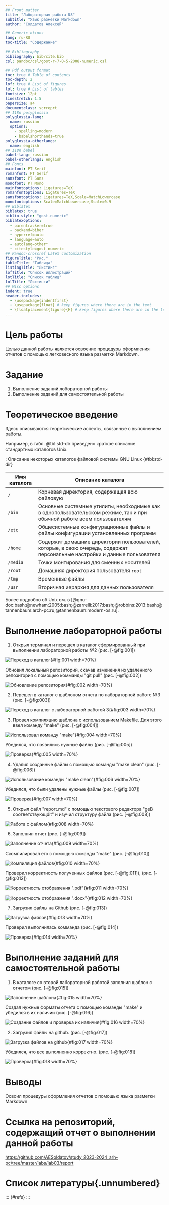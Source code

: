 ```yaml
---
## Front matter
title: "Лабораторная работа №3"
subtitle: "Язык разметки Markdown"
author: "Солдатов Алексей"

## Generic otions
lang: ru-RU
toc-title: "Содержание"

## Bibliography
bibliography: bib/cite.bib
csl: pandoc/csl/gost-r-7-0-5-2008-numeric.csl

## Pdf output format
toc: true # Table of contents
toc-depth: 2
lof: true # List of figures
lot: true # List of tables
fontsize: 12pt
linestretch: 1.5
papersize: a4
documentclass: scrreprt
## I18n polyglossia
polyglossia-lang:
  name: russian
  options:
	- spelling=modern
	- babelshorthands=true
polyglossia-otherlangs:
  name: english
## I18n babel
babel-lang: russian
babel-otherlangs: english
## Fonts
mainfont: PT Serif
romanfont: PT Serif
sansfont: PT Sans
monofont: PT Mono
mainfontoptions: Ligatures=TeX
romanfontoptions: Ligatures=TeX
sansfontoptions: Ligatures=TeX,Scale=MatchLowercase
monofontoptions: Scale=MatchLowercase,Scale=0.9
## Biblatex
biblatex: true
biblio-style: "gost-numeric"
biblatexoptions:
  - parentracker=true
  - backend=biber
  - hyperref=auto
  - language=auto
  - autolang=other*
  - citestyle=gost-numeric
## Pandoc-crossref LaTeX customization
figureTitle: "Рис."
tableTitle: "Таблица"
listingTitle: "Листинг"
lofTitle: "Список иллюстраций"
lotTitle: "Список таблиц"
lolTitle: "Листинги"
## Misc options
indent: true
header-includes:
  - \usepackage{indentfirst}
  - \usepackage{float} # keep figures where there are in the text
  - \floatplacement{figure}{H} # keep figures where there are in the text
---
```


# Цель работы

Целью данной работы является освоение процедуры оформления отчетов с помощью легковесного
языка разметки Markdown.

# Задание

1. Выполнение заданий лобораторной работы
2. Выполнение заданий для самостоятельной работы

# Теоретическое введение

Здесь описываются теоретические аспекты, связанные с выполнением работы.

Например, в табл. @tbl:std-dir приведено краткое описание стандартных каталогов Unix.

: Описание некоторых каталогов файловой системы GNU Linux {#tbl:std-dir}

| Имя каталога | Описание каталога                                                                                                          |
|--------------|----------------------------------------------------------------------------------------------------------------------------|
| `/`          | Корневая директория, содержащая всю файловую                                                                               |
| `/bin `      | Основные системные утилиты, необходимые как в однопользовательском режиме, так и при обычной работе всем пользователям     |
| `/etc`       | Общесистемные конфигурационные файлы и файлы конфигурации установленных программ                                           |
| `/home`      | Содержит домашние директории пользователей, которые, в свою очередь, содержат персональные настройки и данные пользователя |
| `/media`     | Точки монтирования для сменных носителей                                                                                   |
| `/root`      | Домашняя директория пользователя  `root`                                                                                   |
| `/tmp`       | Временные файлы                                                                                                            |
| `/usr`       | Вторичная иерархия для данных пользователя                                                                                 |

Более подробно об Unix см. в [@gnu-doc:bash;@newham:2005:bash;@zarrelli:2017:bash;@robbins:2013:bash;@tannenbaum:arch-pc:ru;@tannenbaum:modern-os:ru].

# Выполнение лабораторной работы

1. Открыл терминал и перешел в каталог сформированный при выполнении лабораторной работы №2 (рис. [-@fig:001])

![Переход в каталог](image/1.png){#fig:001 width=70%}

Обновил локальный репозиторий, скачав изменения из удаленного репозитория с помощью комманды "git pull" (рис. [-@fig:002])

![Обновление репозитория](image/2.png){#fig:002 width=70%}

2. Перешел в каталог с шаблоном отчета по лабораторной работе №3 (рис. [-@fig:003])

![Переход в каталог с лабораторной работой 3](image/3.png){#fig:003 width=70%}

3. Провел компиляцию шаблона с использованием Makefile. Для этого ввел команду "make" (рис. [-@fig:004])

![Использовал команду "make"](image/4.png){#fig:004 width=70%}

Убедился, что появились нужные файлы (рис. [-@fig:005])

![Проверка](image/5.png){#fig:005 width=70%}

4. Удалил созданные файлы с помощью команды "make clean" (рис. [-@fig:006])

![Использование команды "make clean"](image/6.png){#fig:006 width=70%}

Убедился, что были удалены нужные файлы (рис. [-@fig:007])

![Проверка](image/7.png){#fig:007 width=70%}

5. Открыл файл "report.md" с помощью текстового редактора "geВ соответствующdit" и изучил структуру файла (рис. [-@fig:008])

![Работа с файлом](image/8.png){#fig:008 width=70%}

6. Заполнил отчет (рис. [-@fig:009])

![Заполнение отчета](image/9.png){#fig:009 width=70%}

Скомпилировал его с помощью команды "make" (рис. [-@fig:010])

![Компиляция файлов](image/10.png){#fig:010 width=70%}

Проверил корректность полученных файлов (рис. [-@fig:011]), (рис. [-@fig:012])

![Корректность отображения ".pdf"](image/11.png){#fig:011 width=70%}

![Корректность отображения ".docx"](image/12.png){#fig:012 width=70%}

7. Загрузил файлы на Github (рис. [-@fig:013])

![Загрузка файлов ](image/13.png){#fig:013 width=70%}

Проверил выполнилась комманда (рис. [-@fig:014])

![Проверка](image/14.png){#fig:014 width=70%}

# Выполнение заданий для самостоятельной работы

1. В каталоге со второй лабораторной работой заполнил шаблон с отчетом (рис. [-@fig:015])

![Заполнение шаблона](image/15.png){#fig:015 width=70%}

Создал нужные форматы отчета с помощью команды "make" и убедился в их наличии (рис. [-@fig:016])

![Создание файлов и проверка их наличия](image/16.png){#fig:016 width=70%}

2. Загрузил файлы на github. (рис. [-@fig:017])

![Загрузка файлов на github](image/17.png){#fig:017 width=70%}

Убедился, что все выполненно корректно. (рис. [-@fig:018])

![Проверка](image/18.png){#fig:018 width=70%}

# Выводы

Освоил процедуры оформления отчетов с помощью языка разметки Markdown

# Ссылка на репозиторий, содержащий отчет о выполнении данной работы

https://github.com/AESoldatov/study_2023-2024_arh-pc/tree/master/labs/lab03/report

# Список литературы{.unnumbered}

::: {#refs}
:::
